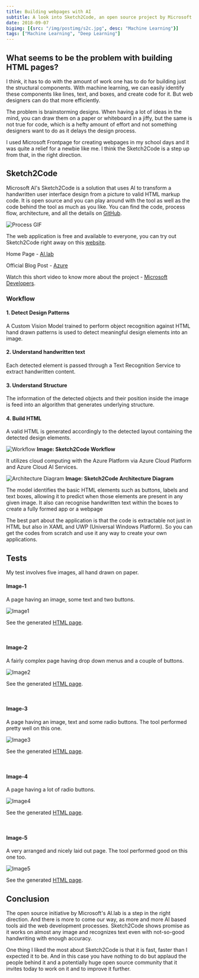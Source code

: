 ```yaml
---
title: Building webpages with AI
subtitle: A look into Sketch2Code, an open source project by Microsoft's AI Lab
date: 2018-09-07
bigimg: [{src: "/img/postimg/s2c.jpg", desc: "Machine Learning"}]
tags: ["Machine Learning", "Deep Learning"]
---
```


## What seems to be the problem with building HTML pages?
I think, it has to do with the amount of work one has to do for building just the structural components. With machine learning, we can easily identify these components like lines, text, and boxes, and create code for it. But web designers can do that more efficiently.

The problem is brainstorming designs. When having a lot of ideas in the mind, you can draw them on a paper or whiteboard in a jiffy, but the same is not true for code, which is a hefty amount of effort and not something designers want to do as it delays the design process.

I used Microsoft Frontpage for creating webpages in my school days and it was quite a relief for a newbie like me. I think the Sketch2Code is a step up from that, in the right direction.

## Sketch2Code
Microsoft AI's Sketch2Code is a solution that uses AI to transform a handwritten user interface design from a picture to valid HTML markup code. It is open source and you can play around with the tool as well as the code behind the tool as much as you like. You can find the code, process flow, architecture, and all the details on [GitHub](https://github.com/Microsoft/ailab/tree/master/Sketch2Code).

![Process GIF](/img/s2c/s2c.gif)

The web application is free and available to everyone, you can try out Sketch2Code right away on this [website](https://sketch2code.azurewebsites.net/).

Home Page - [AI.lab](https://www.ailab.microsoft.com/experiments/30c61484-d081-4072-99d6-e132d362b99d)

Official Blog Post - [Azure](https://azure.microsoft.com/en-us/blog/turn-your-whiteboard-sketches-to-working-code-in-seconds-with-sketch2code/)

Watch this short video to know more about the project - [Microsoft Developers](https://www.youtube.com/watch?v=V6pqqPPHyYM).  

### Workflow
#### 1. Detect Design Patterns
A Custom Vision Model trained to perform object recognition against HTML hand drawn patterns is used to detect meaningful design elements into an image.

#### 2. Understand handwritten text
Each detected element is passed through a Text Recognition Service to extract handwritten content.

#### 3. Understand Structure
The information of the detected objects and their position inside the image is feed into an algorithm that generates underlying structure.

#### 4. Build HTML
A valid HTML is generated accordingly to the detected layout containing the detected design elements.

![Workflow](/img/s2c/s2c_workflow.jpg)
**Image: Sketch2Code Workflow**

It utilizes cloud computing with the Azure Platform via Azure Cloud Platform and Azure Cloud AI Services.

![Architecture Diagram](/img/s2c/s2c_cloud.jpg)
**Image: Sketch2Code Architecture Diagram**

The model identifies the basic HTML elements such as buttons, labels and text boxes, allowing it to predict when those elements are present in any given image. It also can recognise handwritten text within the boxes to create a fully formed app or a webpage

The best part about the application is that the code is extractable not just in HTML but also in XAML and UWP (Universal Windows Platform). So you can get the codes from scratch and use it any way to create your own applications.

## Tests

My test involves five images, all hand drawn on paper.

#### Image-1
A page having an image, some text and two buttons.

![Image1](/img/s2c/s2cimg1.png)

See the generated [HTML page](/img/s2c/s2c_html/s2cimg1.html).

<br>

#### Image-2
A fairly complex page having drop down menus and a couple of buttons.

![Image2](/img/s2c/s2cimg2.png)

See the generated [HTML page](/img/s2c/s2c_html/s2cimg2.html).

<br>

#### Image-3
A page having an image, text and some radio buttons. The tool performed pretty well on this one.

![Image3](/img/s2c/s2cimg3.png)

See the generated [HTML page](/img/s2c/s2c_html/s2cimg3.html).

<br>

#### Image-4
A page having a lot of radio buttons.

![Image4](/img/s2c/s2cimg4.png)

See the generated [HTML page](/img/s2c/s2c_html/s2cimg4.html).

<br>

#### Image-5
A very arranged and nicely laid out page. The tool performed good on this one too.

![Image5](/img/s2c/s2cimg5.png)

See the generated [HTML page](/img/s2c/s2c_html/s2cimg5.html).

## Conclusion
The open source initiative by Microsoft's AI.lab is a step in the right direction. And there is more to come our way, as more and more AI based tools aid the web development processes. Sketch2Code shows promise as it works on almost any image and recognizes text even with not-so-good handwriting with enough accuracy.

One thing I liked the most about Sketch2Code is that it is fast, faster than I expected it to be. And in this case you have nothing to do but applaud the people behind it and a potentially huge open source community that it invites today to work on it and to improve it further.
